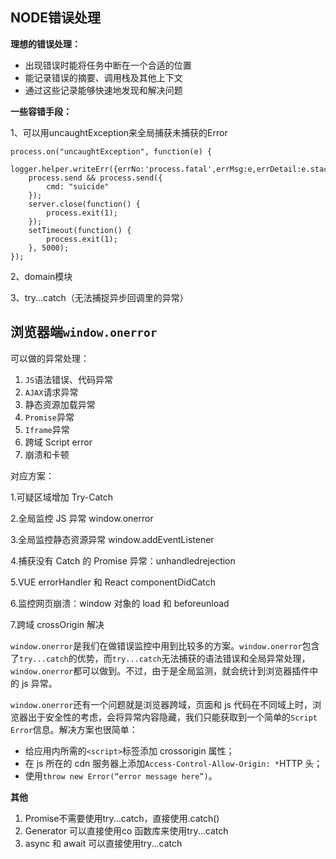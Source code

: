 ## NODE错误处理

**理想的错误处理：**

* 出现错误时能将任务中断在一个合适的位置
* 能记录错误的摘要、调用栈及其他上下文
* 通过这些记录能够快速地发现和解决问题

**一些容错手段：**

1、可以用uncaughtException来全局捕获未捕获的Error

```
process.on("uncaughtException", function(e) {
    logger.helper.writeErr({errNo:'process.fatal',errMsg:e,errDetail:e.stack});
    process.send && process.send({
        cmd: "suicide"
    });
    server.close(function() {
        process.exit(1);
    });
    setTimeout(function() {
        process.exit(1);
    }, 5000);
});
```

2、domain模块

3、try...catch（无法捕捉异步回调里的异常）

## 浏览器端`window.onerror`

可以做的异常处理：

1. `JS`语法错误、代码异常
2. `AJAX`请求异常
3. 静态资源加载异常
4. `Promise`异常
5. `Iframe`异常
6. 跨域 Script error
7. 崩溃和卡顿

对应方案：

1.可疑区域增加 Try-Catch

2.全局监控 JS 异常 window.onerror

3.全局监控静态资源异常 window.addEventListener

4.捕获没有 Catch 的 Promise 异常：unhandledrejection

5.VUE errorHandler 和 React componentDidCatch

6.监控网页崩溃：window 对象的 load 和 beforeunload

7.跨域 crossOrigin 解决



`window.onerror`是我们在做错误监控中用到比较多的方案。`window.onerror`包含了`try...catch`的优势，而`try...catch`无法捕获的语法错误和全局异常处理，`window.onerror`都可以做到。不过，由于是全局监测，就会统计到浏览器插件中的 js 异常。

`window.onerror`还有一个问题就是浏览器跨域，页面和 js 代码在不同域上时，浏览器出于安全性的考虑，会将异常内容隐藏，我们只能获取到一个简单的`Script Error`信息。解决方案也很简单：

* 给应用内所需的`<script>`标签添加 crossorigin 属性；
* 在 js 所在的 cdn 服务器上添加`Access-Control-Allow-Origin: *`HTTP 头；
* 使用`throw new Error(“error message here”)`。

**其他**

1. Promise不需要使用try...catch，直接使用.catch\(\)
2. Generator 可以直接使用co 函数库来使用try...catch
3. async 和 await 可以直接使用try...catch



